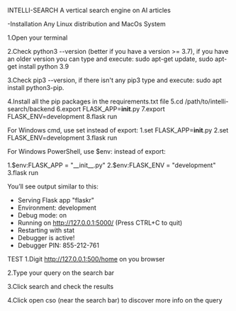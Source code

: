 INTELLI-SEARCH
A vertical search engine on AI articles

-Installation
Any Linux distribution and MacOs System

1.Open your terminal

2.Check python3 --version (better if you have a version >= 3.7),
  if you have an older version you can type and execute: sudo apt-get update, sudo apt-get install python 3.9

3.Check pip3 --version, if there isn't any pip3 type and execute: sudo apt install python3-pip.

4.Install all the pip packages in the requirements.txt file
5.cd /path/to/intelli-search/backend 
6.export FLASK_APP=__init__.py
7.export FLASK_ENV=development
8.flask run

For Windows cmd, use set instead of export:
1.set FLASK_APP=__init__.py
2.set FLASK_ENV=development
3.flask run

For Windows PowerShell, use $env: instead of export:

1.$env:FLASK_APP = "__init__.py"
2.$env:FLASK_ENV = "development"
3.flask run

You’ll see output similar to this:

* Serving Flask app "flaskr"
* Environment: development
* Debug mode: on
* Running on http://127.0.0.1:5000/ (Press CTRL+C to quit)
* Restarting with stat
* Debugger is active!
* Debugger PIN: 855-212-761

TEST
1.Digit http://127.0.0.1:500/home on you browser

2.Type your query on the search bar

3.Click search and check the results

4.Click open cso (near the search bar) to discover more info on the query
